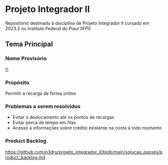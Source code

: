 # Projeto Integrador II
Repositório destinado à disciplina de Projeto Integrador II cursado em 2023.2 no Instituto Federal do Piauí (IFPI)

## Tema Principal

### Nome Provisório
[]

### Propósito
Permitir a recarga de forma online

### Problemas a serem resolvidos
- Evitar o deslocamento até os pontos de recargas
- Evitar perca de tempo em filas
- Acesso à informações sobre crédito existente na conta à todo momento

### Product Backlog
https://github.com/p3dru/projeto_integrador_II/blob/main/solucao_passes/product_backlog.md
